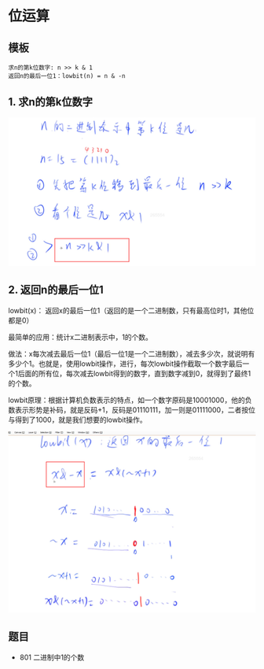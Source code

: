 # 位运算

## 模板

```
求n的第k位数字: n >> k & 1
返回n的最后一位1：lowbit(n) = n & -n
```

## 1. 求n的第k位数字

![](imgs/1.png)

## 2. 返回n的最后一位1

lowbit(x)： 返回x的最后一位1（返回的是一个二进制数，只有最高位时1，其他位都是0）

最简单的应用：统计x二进制表示中，1的个数。

做法：x每次减去最后一位1（最后一位1是一个二进制数），减去多少次，就说明有多少个1。也就是，使用lowbit操作，进行，每次lowbit操作截取一个数字最后一个1后面的所有位，每次减去lowbit得到的数字，直到数字减到0，就得到了最终1的个数。

lowbit原理：根据计算机负数表示的特点，如一个数字原码是10001000，他的负数表示形势是补码，就是反码+1，反码是01110111，加一则是01111000，二者按位与得到了1000，就是我们想要的lowbit操作。

![](imgs/2.png)

## 题目

- 801 二进制中1的个数
